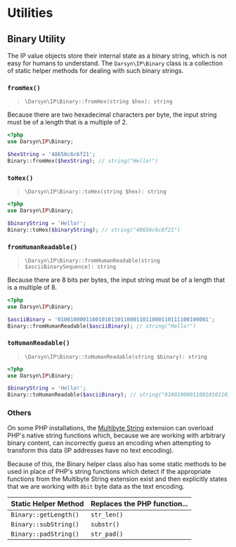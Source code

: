 # Utilities

## Binary Utility

The IP value objects store their internal state as a binary string, which is not
easy for humans to understand. The `Darsyn\IP\Binary` class is a collection of
static helper methods for dealing with such binary strings.

### `fromHex()`

> `\Darsyn\IP\Binary::fromHex(string $hex): string`

Because there are two hexadecimal characters per byte, the input string must be
of a length that is a multiple of 2.

```php
<?php
use Darsyn\IP\Binary;

$hexString = '48656c6c6f21';
Binary::fromHex($hexString); // string("Hello!")
```

### `toHex()`

> `\Darsyn\IP\Binary::toHex(string $hex): string`

```php
<?php
use Darsyn\IP\Binary;

$binaryString = 'Hello!';
Binary::toHex($binaryString); // string("48656c6c6f21")
```

### `fromHumanReadable()`

> `\Darsyn\IP\Binary::fromHumanReadable(string $asciiBinarySequence): string`

Because there are 8 bits per bytes, the input string must be of a length that is
a multiple of 8.

```php
<?php
use Darsyn\IP\Binary;

$asciiBinary = '010010000110010101101100011011000110111100100001';
Binary::fromHumanReadable($asciiBinary); // string("Hello!")
```

### `toHumanReadable()`

> `\Darsyn\IP\Binary::toHumanReadable(string $binary): string`

```php
<?php
use Darsyn\IP\Binary;

$binaryString = 'Hello!';
Binary::toHumanReadable($asciiBinary); // string("010010000110010101101100011011000110111100100001")
```

### Others

On some PHP installations, the [Multibyte String](https://www.php.net/manual/en/book.mbstring.php)
extension can overload PHP's native string functions which, because we are working
with arbitrary binary content, can incorrectly guess an encoding when attempting
to transform this data (IP addresses have no text encoding).

Because of this, the Binary helper class also has some static methods to be used
in place of PHP's string functions which detect if the appropriate functions from
the Multibyte String extension exist and then explicitly states that we are
working with `8bit` byte data as the text encoding.

| Static Helper Method  | Replaces the PHP function... |
|-----------------------|------------------------------|
| `Binary::getLength()` | `str_len()`                  |
| `Binary::subString()` | `substr()`                   |
| `Binary::padString()` | `str_pad()`                  |
